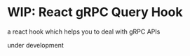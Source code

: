 # WIP: React gRPC Query Hook

a react hook which helps you to deal with gRPC APIs

under development

